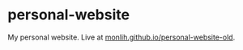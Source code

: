 # personal-website

My personal website. Live at [monlih.github.io/personal-website-old](https://monlih.github.io/personal-website-old/).
